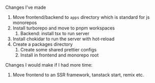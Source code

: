 Changes I've made

1. Move frontend/backend to `apps` directory which is standard for js monorepos
1. Install turborepo and move to pnpm workspaces
   1. Backend: install tsx to run server
1. Install chokidar to run the server with hot-reload
1. Create a packages directory
   1. Create some shared prettier configs
   2. Install in frontend and monorepo root

Changes I would make if I had more time:

1. Move frontend to an SSR framework, tanstack start, remix etc.
